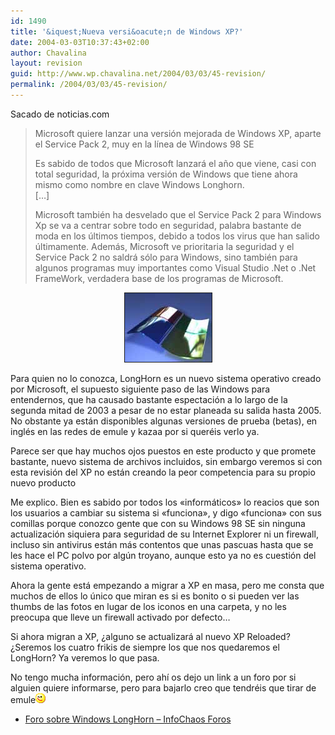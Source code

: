 ```yaml
---
id: 1490
title: '&iquest;Nueva versi&oacute;n de Windows XP?'
date: 2004-03-03T10:37:43+02:00
author: Chavalina
layout: revision
guid: http://www.wp.chavalina.net/2004/03/03/45-revision/
permalink: /2004/03/03/45-revision/
---
```

Sacado de noticias.com

> Microsoft quiere lanzar una versi&oacute;n mejorada de Windows XP, aparte el Service Pack 2, muy en la l&iacute;nea de Windows 98 SE
> 
> Es sabido de todos que Microsoft lanzar&aacute; el a&ntilde;o que viene, casi con total seguridad, la pr&oacute;xima versi&oacute;n de Windows que tiene ahora mismo como nombre en clave Windows Longhorn.  
> [&#8230;]
> 
> Microsoft tambi&eacute;n ha desvelado que el Service Pack 2 para Windows Xp se va a centrar sobre todo en seguridad, palabra bastante de moda en los &uacute;ltimos tiempos, debido a todos los virus que han salido &uacute;ltimamente. Adem&aacute;s, Microsoft ve prioritaria la seguridad y el Service Pack 2 no saldr&aacute; s&oacute;lo para Windows, sino tambi&eacute;n para algunos programas muy importantes como Visual Studio .Net o .Net FrameWork, verdadera base de los programas de Microsoft. 

<p align="center">
  <img src="./imagenes/fotos/window.jpg" width="139" height="110" border="1" alt="windows" />
</p>

Para quien no lo conozca, LongHorn es un nuevo sistema operativo creado por Microsoft, el supuesto siguiente paso de las Windows para entendernos, que ha causado bastante espectaci&oacute;n a lo largo de la segunda mitad de 2003 a pesar de no estar planeada su salida hasta 2005. No obstante ya est&aacute;n disponibles algunas versiones de prueba (betas), en ingl&eacute;s en las redes de emule y kazaa por si quer&eacute;is verlo ya.

Parece ser que hay muchos ojos puestos en este producto y que promete bastante, nuevo sistema de archivos incluidos, sin embargo veremos si con esta revisi&oacute;n del XP no est&aacute;n creando la peor competencia para su propio nuevo producto

Me explico. Bien es sabido por todos los «inform&aacute;ticos» lo reacios que son los usuarios a cambiar su sistema si «funciona», y digo «funciona» con sus comillas porque conozco gente que con su Windows 98 SE sin ninguna actualizaci&oacute;n siquiera para seguridad de su Internet Explorer ni un firewall, incluso sin antivirus est&aacute;n m&aacute;s contentos que unas pascuas hasta que se les hace el PC polvo por alg&uacute;n troyano, aunque esto ya no es cuesti&oacute;n del sistema operativo.

Ahora la gente est&aacute; empezando a migrar a XP en masa, pero me consta que muchos de ellos lo &uacute;nico que miran es si es bonito o si pueden ver las thumbs de las fotos en lugar de los iconos en una carpeta, y no les preocupa que lleve un firewall activado por defecto&#8230;

Si ahora migran a XP, &iquest;alguno se actualizar&aacute; al nuevo XP Reloaded? &iquest;Seremos los cuatro frikis de siempre los que nos quedaremos el LongHorn? Ya veremos lo que pasa.

No tengo mucha informaci&oacute;n, pero ah&iacute; os dejo un link a un foro por si alguien quiere informarse, pero para bajarlo creo que tendr&eacute;is que tirar de emule![guino](/imagenes/emoticonos/guino.gif) 

  * <a href="http://www.infochaos.com/foro/index.php?showforum=20" target="_blank">Foro sobre Windows LongHorn &#8211; InfoChaos Foros</a>
